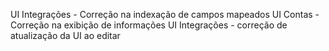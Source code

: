 UI Integrações - Correção na indexação de campos mapeados
UI Contas - Correção na exibição de informações
UI Integrações - correção de atualização da UI ao editar
